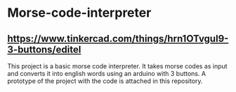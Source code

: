 # Morse-code-interpreter

## https://www.tinkercad.com/things/hrn1OTvgul9-3-buttons/editel

This project is a basic morse code interpreter. It takes morse codes as input and converts it into english words using an arduino with 3 buttons. A prototype of the project with the code is attached in this repository.
